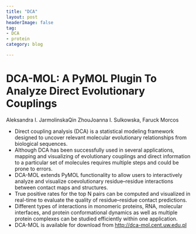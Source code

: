 ```yaml
---
title: "DCA"
layout: post
headerImage: false
tag:
- DCA
- protein
category: blog

---
```


# DCA-MOL: A PyMOL Plugin To Analyze Direct Evolutionary Couplings

Aleksandra I. JarmolinskaQin ZhouJoanna I. Sulkowska, Faruck Morcos

- Direct coupling analysis (DCA) is a statistical modeling framework designed to uncover relevant molecular evolutionary relationships from biological sequences.
- Although DCA has been successfully used in several applications, mapping and visualizing of evolutionary couplings and direct information to a particular set of molecules requires multiple steps and could be prone to errors.
- DCA-MOL extends PyMOL functionality to allow users to interactively analyze and visualize coevolutionary residue–residue interactions between contact maps and structures.
- True positive rates for the top N pairs can be computed and visualized in real-time to evaluate the quality of residue–residue contact predictions.
- Different types of interactions in monomeric proteins, RNA, molecular interfaces, and protein conformational dynamics as well as multiple protein complexes can be studied efficiently within one application.
- DCA-MOL is available for download from <http://dca-mol.cent.uw.edu.pl>
